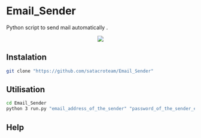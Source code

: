 # Email_Sender
Python script to send mail  automatically .

<p align="center">
  <img src="https://d1hoh05jeo8jse.cloudfront.net/media/google/gmail-icon.jpg"/>
</p>

## Instalation

```bash
git clone "https://github.com/satacroteam/Email_Sender"
```

## Utilisation

```bash
cd Email_Sender
python 3 run.py "email_address_of_the_sender" "password_of_the_sender_email_account" "subject_of_the_mail" "path_of_the_message_txt_file" "path_of_the_destination_emails_txt_file" "path_of_the_attachment"(optional)
```


## Help
